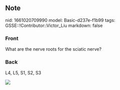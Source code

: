 ## Note
nid: 1661020709990
model: Basic-d237e-f1b99
tags: GSSE::!Contributor::Victor_Liu
markdown: false

### Front
What are the nerve roots for the sciatic nerve?

### Back
L4, L5, S1, S2, S3
<div><img src= 
"https://media.springernature.com/original/springer-static/image/chp%3A10.1007%2F978-3-319-99124-5_103/MediaObjects/447440_1_En_103_Fig1_HTML.png"></div>
